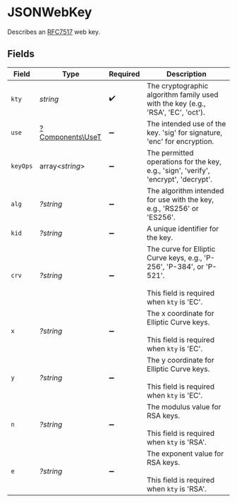 # JSONWebKey

Describes an [RFC7517](https://datatracker.ietf.org/doc/html/rfc7517) web key.


## Fields

| Field                                                                                                              | Type                                                                                                               | Required                                                                                                           | Description                                                                                                        |
| ------------------------------------------------------------------------------------------------------------------ | ------------------------------------------------------------------------------------------------------------------ | ------------------------------------------------------------------------------------------------------------------ | ------------------------------------------------------------------------------------------------------------------ |
| `kty`                                                                                                              | *string*                                                                                                           | :heavy_check_mark:                                                                                                 | The cryptographic algorithm family used with the key (e.g., 'RSA', 'EC', 'oct').                                   |
| `use`                                                                                                              | [?Components\UseT](../../Models/Components/UseT.md)                                                                | :heavy_minus_sign:                                                                                                 | The intended use of the key. 'sig' for signature, 'enc' for encryption.                                            |
| `keyOps`                                                                                                           | array<*string*>                                                                                                    | :heavy_minus_sign:                                                                                                 | The permitted operations for the key, e.g., 'sign', 'verify', 'encrypt', 'decrypt'.                                |
| `alg`                                                                                                              | *?string*                                                                                                          | :heavy_minus_sign:                                                                                                 | The algorithm intended for use with the key, e.g., 'RS256' or 'ES256'.                                             |
| `kid`                                                                                                              | *?string*                                                                                                          | :heavy_minus_sign:                                                                                                 | A unique identifier for the key.                                                                                   |
| `crv`                                                                                                              | *?string*                                                                                                          | :heavy_minus_sign:                                                                                                 | The curve for Elliptic Curve keys, e.g., 'P-256', 'P-384', or 'P-521'.<br/><br/>This field is required when `kty` is 'EC'. |
| `x`                                                                                                                | *?string*                                                                                                          | :heavy_minus_sign:                                                                                                 | The x coordinate for Elliptic Curve keys.<br/><br/>This field is required when `kty` is 'EC'.                      |
| `y`                                                                                                                | *?string*                                                                                                          | :heavy_minus_sign:                                                                                                 | The y coordinate for Elliptic Curve keys.<br/><br/>This field is required when `kty` is 'EC'.                      |
| `n`                                                                                                                | *?string*                                                                                                          | :heavy_minus_sign:                                                                                                 | The modulus value for RSA keys.<br/><br/>This field is required when `kty` is 'RSA'.                               |
| `e`                                                                                                                | *?string*                                                                                                          | :heavy_minus_sign:                                                                                                 | The exponent value for RSA keys.<br/><br/>This field is required when `kty` is 'RSA'.                              |